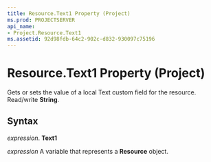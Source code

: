 ```yaml
---
title: Resource.Text1 Property (Project)
ms.prod: PROJECTSERVER
api_name:
- Project.Resource.Text1
ms.assetid: 92d98fdb-64c2-902c-d832-930097c75196
---
```



# Resource.Text1 Property (Project)

Gets or sets the value of a local Text custom field for the resource. Read/write  **String**.


## Syntax

 _expression_. **Text1**

 _expression_ A variable that represents a **Resource** object.


